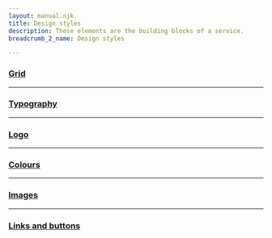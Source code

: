 ```yaml
---
layout: manual.njk
title: Design styles
description: These elements are the building blocks of a service.
breadcrumb_2_name: Design styles

---
```


### [Grid](design-grid.html)

---

### [Typography](design-typography.html)

---

### [Logo](design-logo.html)

---

### [Colours](design-colours.html)

---

### [Images](design-images.html)

---

### [Links and buttons](design-links-and-buttons.html)
